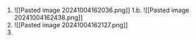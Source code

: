 1. ![[Pasted image 20241004162036.png]]
1.b. ![[Pasted image 20241004162438.png]]
2. ![[Pasted image 20241004162127.png]]
3.  